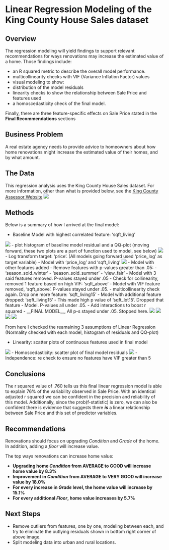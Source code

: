 # Linear Regression Modeling of the King County House Sales dataset



## Overview

The regression modeling will yield findings to support relevant recommendations for ways renovations may increase the estimated value of a home. Those findings include:
 - an R squared metric to describe the overall model performance.
 - multicollinearity checks with VIF (Variance Inflation Factor) values 
 - visual modeling to show:
  - distribution of the model residuals 
  - linearity checks to show the relationship between Sale Price and features used
  - a homoscedasticity check of the final model. 
  
Finally, there are three feature-specific effects on Sale Price stated in the __Final Recommendations__ sections 


## Business Problem

A real estate agency needs to provide advice to homeowners about how home renovations might increase the estimated value of their homes, and by what amount.

## The Data

This regression analysis uses the King County House Sales dataset. For more information, other than what is provided below, see the [King County Assessor Website](https://info.kingcounty.gov/assessor/esales/Glossary.aspx?type=r)
<img src='README_images/column_description_tabel.png'>


## Methods

Below is a summary of how I arrived at the final model:
- Baseline Model with highest correlated feature: ‘sqft_living’
<img src='README_images/baseline_model.png'>
- plot histogram of baseline model residual and a QQ-plot (moving forward, these two plots are a part of function used to model, see below)
<img src='README_images/Baseline_dist_QQ.png'>
- Log transform target: ‘price’. (All models going forward used ‘price_log’ as target variable)
- Model with ‘price_log’ and ‘sqft_living’
<img src='README_images/price_log_initial.png'>
- Model with other features added 
- Remove features with p-values greater than .05: 
 - ‘season_sold_winter’
 - ‘season_sold_summer’
 - ‘view_fair’
- Model with 3 said features removed. P-values stayed under .05
- Check for collinearity, removed 1 feature based on high VIF: ‘sqft_above’
- Model with VIF feature removed, ‘sqft_above’. P-values stayed under .05.
- multicollinearity check again. Drop one more feature: ‘sqft_living15’
- Model with additional feature dropped: ‘sqft_living15’
- This made high p value of ‘sqft_lot15’. Dropped that feature
- Model. P-values all under .05. 
- Add interactions to boost r squared 
- __FINAL MODEL__, All p-s stayed under .05. Stopped here.
<img src='README_images/final_model1.png'>
<img src='README_images/final_model2.png'>
<img src='README_images/final_model3.png'>
<img src='README_images/final_normality.png'>

From here I checked the reamaining 3 assumptions of Linear Regression (Normality checked with each model, histogram of residuals and QQ-plot) 
- Linearity: scatter plots of continuous features used in final model
<img src='README_images/final_linearity.png'>
- Homoscedasticity: scatter plot of final model residuals
<img src='README_images/final_homo.png'>
- Independence: re check to ensure no features have VIF greater than 5


## Conclusions

The r squared value of .760 tells us this final linear regression model is able to explain 76% of the variability observed in Sale Price. With an identical adjusted r squared we can be confident in the precision and reliability of this model. 
Additionally, since the prob(f-statistic) is zero, we can also be confident there is evidence that suggests there *__is__* a linear relationship between Sale Price and this set of predictor variables. 

## Recommendations

Renovations should focus on upgrading _Condition_ and _Grade_ of the home. In addition, adding a _floor_ will increase value. 

The top ways renovations can increase home value: 
- __Upgrading home _Condition_ from AVERAGE to GOOD will increase home value by 8.3%__
- __Improvement in _Condition_ from AVERAGE to VERY GOOD will increase value by 18.0%__
- __For every increase in _Grade_ level, the home value will increase by 15.1%__
- __For every additional _Floor_, home value increases by 5.7%__
 
## Next Steps

- Remove outliers from features, one by one, modeling between each, and try to eliminate the outlying residuals shown in bottom right corner of above image.
- Split modeling data into urban and rural locations.


